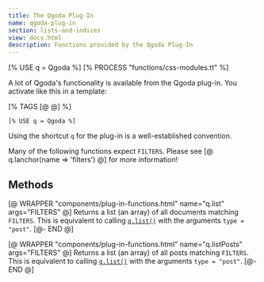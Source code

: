 ```yaml
---
title: The Qgoda Plug-In
name: qgoda-plug-in
section: lists-and-indices
view: docs.html
description: Functions provided by the Qgoda Plug-In
---
```

[% USE q = Qgoda %]
[% PROCESS "functions/css-modules.tt" %]

A lot of Qgoda's functionality is available from the Qgoda plug-in.  You
activate like this in a template:

[% TAGS [@ @] %]

```tt2
[% USE q = Qgoda %]
```

Using the shortcut `q` for the plug-in is a well-established convention.

<a name="#filters"></a>
Many of the following functions expect <code>FILTERS</code>.
Please see [@ q.lanchor(name => 'filters') @] for more information!

## Methods

[@ WRAPPER "components/plug-in-functions.html"
   name="q.list" args="FILTERS" @]
Returns a list (an array) of all documents matching <code>FILTERS</code>.
This is equivalent to calling
<a href="#q.list"><code>q.list()</code></a> with the arguments
<code>type = "post"</code>.
[@- END @]

[@ WRAPPER "components/plug-in-functions.html"
   name="q.listPosts" args="FILTERS" @]
Returns a list (an array) of all posts matching <code>FILTERS</code>.
This is equivalent to calling <a href="#q.list"><code>q.list()</code></a> with
the arguments <code>type = "post"</code>.
[@- END @]
